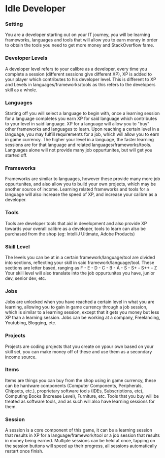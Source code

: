 # Idle Developer


### Setting
You are a developer starting out on your IT journey, you will be learning frameworks, languages and tools that will allow you to earn money in order to obtain the tools you need to get more money and StackOverflow fame. 


### Developer Levels
A developer level refers to your calibre as a developer, every time you complete a session (different sessions give different XP), XP is added to your player which contributes to his developer level. This is different to XP and Levels in languages/frameworks/tools as this refers to the developers skill as a whole. 


### Languages
Starting off you will select a language to begin with, once a learning session for a language completes you earn XP for said language which contributes to your level in said language. XP for a language will allow you to "buy" other frameworks and languages to learn. Upon reaching a certain level in a language, you may fulfill requirements for a job, which will allow you to earn in game currency. The higher your level in a language, the faster learning sessions are for that language and related languages/frameworks/tools. Languages alone will not provide many job oppurtunites, but will get you started off.

### Frameworks
Frameworks are similar to languages, however these provide many more job oppurtunites, and also allow you to build your own projects, which may be another source of income. Learning related frameworks and tools for a language will also increase the speed of XP, and increase your calibre as a developer.


### Tools
Tools are developer tools that aid in development and also provide XP towards your overall calibre as a developer, tools to learn can also be purchased from the shop (eg: IntelliJ Ultimate, Adobe Products)


### Skill Level
The levels you can be at in a certain framework/language/tool are divided into sections, reflecting your skill in said framework/language/tool. 
These sections are letter based, ranging as F - E - D - C - B - A - S - S+ - S++ - Z
Your skill level will also translate into the job oppurtunites you have, junior dev, senior dev, etc.


### Jobs
Jobs are unlocked when you have reached a certain level in what you are learning, allowing you to gain in game currency through a job session, which is similar to a learning session, except that it gets you money but less XP than a learning session. Jobs can be working at a company, Freelancing, Youtubing, Blogging, etc.


### Projects
Projects are coding projects that you create on ypour own based on your skill set, you can make money off of these and use them as a secondary income source.


### Items
Items are things you can buy from the shop using in game currency, these can be hardware components (Computer Components, Peripherals, Chipsets, etc.), proprietary software tools (IDEs, Subscriptions, etc), Computing Books (Increase Level), Furniture, etc. Tools that you buy will be treated as software tools, and as such will also have learning sessions for them.


### Session
A session is a core component of this game, it can be a learning session that results in XP for a language/framework/tool or a job session that results in money being earned. Multiple sessions can be held at once, tapping on the session buttons will speed up their progress, all sessions automatically restart once finish.
